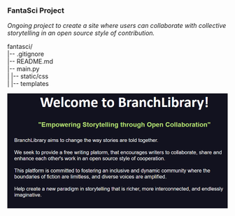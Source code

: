 ### FantaSci Project

*Ongoing project to create a site where users can collaborate with collective storytelling in an open source style of contribution.*

fantasci/   
|-- .gitignore    
|-- README.md   
|-- main.py 							 \
| |-- static/css  						 \
| |-- templates 


![Mission Statement](main.png)

